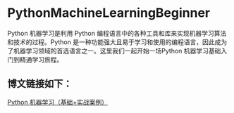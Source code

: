# PythonMachineLearningBeginner
Python 机器学习是利用 Python 编程语言中的各种工具和库来实现机器学习算法和技术的过程。Python 是一种功能强大且易于学习和使用的编程语言，因此成为了机器学习领域的首选语言之一。这里我们一起开始一场Python 机器学习基础入门到精通学习旅程。

## 博文链接如下：
[Python 机器学习（基础+实战案例）](https://blog.csdn.net/u014361280/category_12660034.html)

